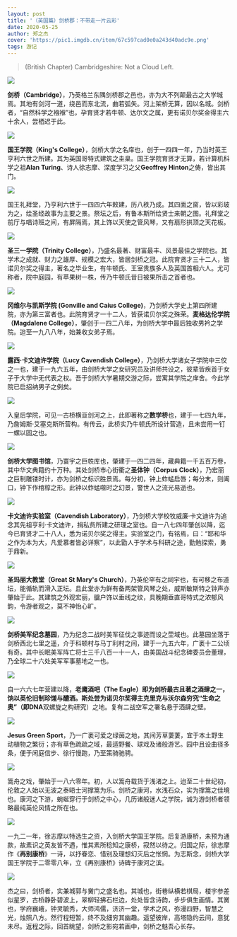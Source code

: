 ```yaml
---
layout: post
title: '（英国篇）剑桥郡：不带走一片云彩'
date: 2020-05-25
author: 郑之杰
cover: 'https://pic1.imgdb.cn/item/67c597cad0e0a243d40adc9e.png'
tags: 游记
---
```


> (British Chapter) Cambridgeshire: Not a Cloud Left.

![](https://pic1.imgdb.cn/item/67c597cad0e0a243d40adc9e.png)

**剑桥（Cambridge）**，乃英格兰东隅剑桥郡之邑也，亦为大不列颠最古之大学城焉。其地有剑河一道，绕邑而东北流，曲若弧矢。河上架桥无算，因以名城。剑桥者，“自然科学之襁褓”也，孕育贤才若牛顿、达尔文之属，更有诺贝尔奖金得主六十余人，尝栖迟于此。

![](https://pic1.imgdb.cn/item/67c062f7d0e0a243d4074807.png)

**国王学院（King's College）**，剑桥大学之名庠也，创于一四四一年，乃当时英王亨利六世之所建。其为英国哥特式建筑之圭臬。国王学院育贤才无算，若计算机科学之祖**Alan Turing**、诗人徐志摩、深度学习之父**Geoffrey Hinton**之俦，皆出其门。

![](https://pic1.imgdb.cn/item/67bdc3e8d0e0a243d4058ec8.png)

国王礼拜堂，乃亨利六世于一四四六年敕建，历八秩乃成。其四面之窗，皆以彩玻为之，绘圣经故事为主要之景。祭坛之后，有鲁本斯所绘贤士来朝之图。礼拜堂之前厅与唱诗班之间，有屏隔焉，其上饰以天使之管风琴，又有扇形拱顶之天花板。

![](https://pic1.imgdb.cn/item/67bdbd42d0e0a243d40578d9.png)

**圣三一学院（Trinity College）**，乃盛名最著、财富最丰、风景最佳之学院也。其学术之成就、财力之雄厚、规模之宏大，皆居剑桥之冠。此院育贤才三十二人，皆诺贝尔奖之得主，著名之毕业生，有牛顿氏、王室贵族多人及英国首相六人。尤可称者，院中庭园，有苹果树一株，传乃牛顿氏昔日被果所击之首者也。

![](https://pic1.imgdb.cn/item/67bc7900d0e0a243d403b0df.png)

**冈维尔与凯斯学院 (Gonville and Caius College)**，乃剑桥大学史上第四所建院，亦为第三富者也。此院育贤才一十二人，皆获诺贝尔奖之殊荣。**麦格达伦学院（Magdalene College）**，肇创于一四二八年，为剑桥大学中最后独收男衿之学院。迨至一九八八年，始兼收女弟子焉。

![](https://pic1.imgdb.cn/item/67bdc65cd0e0a243d4059338.png)

**露西·卡文迪许学院（Lucy Cavendish College）**，乃剑桥大学诸女子学院中三佼之一也，建于一九六五年，由剑桥大学之女研究员及讲师共设之，彼辈皆疾首于女子于大学中无代表之权。吾于剑桥大学暑期交游之际，尝寓其学院之庠舍。今此学院已启招纳男子之例矣。

![](https://pic1.imgdb.cn/item/67c05fdad0e0a243d407475f.png)

入皇后学院，可见一古桥横亘剑河之上，此即著称之**数学桥**也，建于一七四九年，乃詹姆斯·艾塞克斯所营构。有传云，此桥实乃牛顿氏所设计营造，且未尝用一钉一螺以固之也。

![](https://pic1.imgdb.cn/item/67bc71ead0e0a243d403ac98.png)

**剑桥大学图书馆**，乃寰宇之巨帙库也，肇建于一四二四年，藏典籍一千五百万卷，其中华文典籍约十万种。其处剑桥市心街衢之**圣体钟（Corpus Clock）**，乃宏丽之巨制雕镂时计，亦为剑桥之标识胜景焉。每分初，钟上蚱蜢启唇；每分末，则阖口，钟下作棺椁之形。此钟以蚱蜢噬时之幻景，警世人之流光易逝也。

![](https://pic1.imgdb.cn/item/67bc7020d0e0a243d403ac10.png)

**卡文迪许实验室（Cavendish Laboratory）**，乃剑桥大学校牧威廉·卡文迪许为追念其先祖亨利·卡文迪许，捐私赀所建之研理之室也。自一八七四年肇创以降，迄今已育贤才二十八人，悉为诺贝尔奖之得主。实验室之门，有铭焉，曰：“耶和华之作为本为大，凡爱慕者皆必详察”，以此勖人于学术与科研之途，勤勉探索，勇于鼎新。

![](https://pic1.imgdb.cn/item/67bc6f1ed0e0a243d403ab9b.png)

**圣玛丽大教堂（Great St Mary's Church）**，乃英伦罕有之祠宇也，有可移之布道坛，能循轨而滑入正坛。且此堂亦为鲜有备两架管风琴之处，威斯敏斯特之钟声亦肇始于此。其建筑之外观宏丽，牖户饰以垂线之纹，具晚期垂直哥特式之浓郁风韵，令游者观之，莫不神怡心旷。

![](https://pic1.imgdb.cn/item/67bdc2bcd0e0a243d4058ad9.png)

**剑桥美军纪念墓园**，乃为纪念二战时美军征伐之事迹而设之茔域也。此墓园坐落于剑桥西北七里之遥，介于科顿村与马丁利村之间，建于一九五六年，广袤十二公顷有奇。其中长眠美军阵亡将士三千八百一十一人，由美国战斗纪念碑委员会董理，乃全球二十六处美军军事墓地之一也。

![](https://pic1.imgdb.cn/item/67bc72f9d0e0a243d403acf0.png)

自一六六七年营建以降，**老鹰酒吧（The Eagle）**即为剑桥最古且著之酒肆之一，饷以英伦旧制珍馐与醴酒。斯处尝为诺贝尔奖得主克里克与沃尔森穷究“生命之奥”（即**DNA**双螺旋之构研究）之地。复有二战空军之署名悬于酒肆之壁。

![](https://pic1.imgdb.cn/item/67bb240bd0e0a243d402ae9a.png)

**Jesus Green Sport**，乃一广袤可爱之绿茵之地，其间芳草萋萋，宜于本土野生动植物之繁衍；亦有草色疏疏之域，最适野餐、球戏及诸般游艺。园中且设曲径多条，便于闲庭信步、徐行慢跑，乃至策骑驰骋。

![](https://pic1.imgdb.cn/item/67bb284dd0e0a243d402b2d7.png)

篙舟之戏，肇始于一八六零年。初，人以篙舟载货于浅渚之上。迨至二十世纪初，伦敦之人始以无波之泰晤士河撑篙为乐。剑桥之康河，水浅石众，实为撑篙之佳境也。康河之下游，蜿蜒穿行于剑桥之中心，几历诸般迷人之学院，诚为游剑桥者领略最纯英伦风情之所在也。

![](https://pic1.imgdb.cn/item/67c05c24d0e0a243d4074643.png)

一九二一年，徐志摩以特选生之资，入剑桥大学国王学院。后复游康桥，未预为通款，故素识之英友皆不遇，惟其素所稔知之康桥，寂然以待之。归国之际，徐志摩作《**再别康桥**》一诗，以抒眷恋、惜别及理想幻灭后之怅惘。为志斯念，剑桥大学国王学院于二零零八年，立《再别康桥》诗碑于康河之滨。

![](https://pic1.imgdb.cn/item/67c0610bd0e0a243d4074795.png)

杰之曰，剑桥者，实兼城郭与黉门之盛名也。其城也，街巷纵横若棋局，楼宇参差似星罗，古桥静卧碧波上，翠柳轻拂石栏边，处处皆含诗韵，步步俱生画情。其黉也，学府巍峨，钟灵毓秀，大师鸿儒，济济一堂，学术之风，弥漫四野，智慧之光，烛照八方。然行程短暂，终不及细穷其幽趣。遥望彼岸，高塔隐约云间，意犹未尽。返程之际，回首眺望，剑桥之影宛若画中，剑桥之魅吾心长存。
